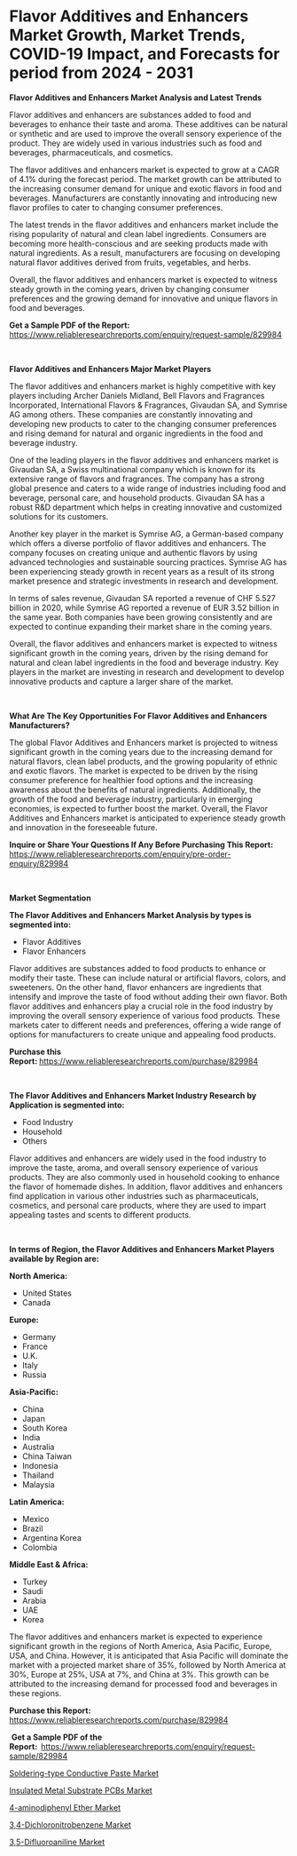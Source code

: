 <p><h1>Flavor Additives and Enhancers Market Growth, Market Trends, COVID-19 Impact, and Forecasts for period from 2024 - 2031</h1></p><p><strong>Flavor Additives and Enhancers Market Analysis and Latest Trends</strong></p>
<p><p>Flavor additives and enhancers are substances added to food and beverages to enhance their taste and aroma. These additives can be natural or synthetic and are used to improve the overall sensory experience of the product. They are widely used in various industries such as food and beverages, pharmaceuticals, and cosmetics.</p><p>The flavor additives and enhancers market is expected to grow at a CAGR of 4.1% during the forecast period. The market growth can be attributed to the increasing consumer demand for unique and exotic flavors in food and beverages. Manufacturers are constantly innovating and introducing new flavor profiles to cater to changing consumer preferences.</p><p>The latest trends in the flavor additives and enhancers market include the rising popularity of natural and clean label ingredients. Consumers are becoming more health-conscious and are seeking products made with natural ingredients. As a result, manufacturers are focusing on developing natural flavor additives derived from fruits, vegetables, and herbs.</p><p>Overall, the flavor additives and enhancers market is expected to witness steady growth in the coming years, driven by changing consumer preferences and the growing demand for innovative and unique flavors in food and beverages.</p></p>
<p><strong>Get a Sample PDF of the Report:&nbsp;</strong> <a href="https://www.reliableresearchreports.com/enquiry/request-sample/829984">https://www.reliableresearchreports.com/enquiry/request-sample/829984</a></p>
<p>&nbsp;</p>
<p><strong>Flavor Additives and Enhancers Major Market Players</strong></p>
<p><p>The flavor additives and enhancers market is highly competitive with key players including Archer Daniels Midland, Bell Flavors and Fragrances Incorporated, International Flavors & Fragrances, Givaudan SA, and Symrise AG among others. These companies are constantly innovating and developing new products to cater to the changing consumer preferences and rising demand for natural and organic ingredients in the food and beverage industry.</p><p>One of the leading players in the flavor additives and enhancers market is Givaudan SA, a Swiss multinational company which is known for its extensive range of flavors and fragrances. The company has a strong global presence and caters to a wide range of industries including food and beverage, personal care, and household products. Givaudan SA has a robust R&D department which helps in creating innovative and customized solutions for its customers.</p><p>Another key player in the market is Symrise AG, a German-based company which offers a diverse portfolio of flavor additives and enhancers. The company focuses on creating unique and authentic flavors by using advanced technologies and sustainable sourcing practices. Symrise AG has been experiencing steady growth in recent years as a result of its strong market presence and strategic investments in research and development.</p><p>In terms of sales revenue, Givaudan SA reported a revenue of CHF 5.527 billion in 2020, while Symrise AG reported a revenue of EUR 3.52 billion in the same year. Both companies have been growing consistently and are expected to continue expanding their market share in the coming years.</p><p>Overall, the flavor additives and enhancers market is expected to witness significant growth in the coming years, driven by the rising demand for natural and clean label ingredients in the food and beverage industry. Key players in the market are investing in research and development to develop innovative products and capture a larger share of the market.</p></p>
<p>&nbsp;</p>
<p><strong>What Are The Key Opportunities For Flavor Additives and Enhancers Manufacturers?</strong></p>
<p><p>The global Flavor Additives and Enhancers market is projected to witness significant growth in the coming years due to the increasing demand for natural flavors, clean label products, and the growing popularity of ethnic and exotic flavors. The market is expected to be driven by the rising consumer preference for healthier food options and the increasing awareness about the benefits of natural ingredients. Additionally, the growth of the food and beverage industry, particularly in emerging economies, is expected to further boost the market. Overall, the Flavor Additives and Enhancers market is anticipated to experience steady growth and innovation in the foreseeable future.</p></p>
<p><strong>Inquire or Share Your Questions If Any Before Purchasing This Report:</strong> <a href="https://www.reliableresearchreports.com/enquiry/pre-order-enquiry/829984">https://www.reliableresearchreports.com/enquiry/pre-order-enquiry/829984</a></p>
<p>&nbsp;</p>
<p><strong>Market Segmentation</strong></p>
<p><strong>The Flavor Additives and Enhancers Market Analysis by types is segmented into:</strong></p>
<p><ul><li>Flavor Additives</li><li>Flavor Enhancers</li></ul></p>
<p><p>Flavor additives are substances added to food products to enhance or modify their taste. These can include natural or artificial flavors, colors, and sweeteners. On the other hand, flavor enhancers are ingredients that intensify and improve the taste of food without adding their own flavor. Both flavor additives and enhancers play a crucial role in the food industry by improving the overall sensory experience of various food products. These markets cater to different needs and preferences, offering a wide range of options for manufacturers to create unique and appealing food products.</p></p>
<p><strong>Purchase this Report:&nbsp;</strong><a href="https://www.reliableresearchreports.com/purchase/829984">https://www.reliableresearchreports.com/purchase/829984</a></p>
<p>&nbsp;</p>
<p><strong>The Flavor Additives and Enhancers Market Industry Research by Application is segmented into:</strong></p>
<p><ul><li>Food Industry</li><li>Household</li><li>Others</li></ul></p>
<p><p>Flavor additives and enhancers are widely used in the food industry to improve the taste, aroma, and overall sensory experience of various products. They are also commonly used in household cooking to enhance the flavor of homemade dishes. In addition, flavor additives and enhancers find application in various other industries such as pharmaceuticals, cosmetics, and personal care products, where they are used to impart appealing tastes and scents to different products.</p></p>
<p>&nbsp;</p>
<p><strong>In terms of Region, the Flavor Additives and Enhancers Market Players available by Region are:</strong></p>
<p>
    <p> <strong> North America: </strong>
        <ul>
            <li>United States</li>
            <li>Canada</li>
        </ul>
        </p> 
    <p> <strong> Europe: </strong>
        <ul>
            <li>Germany</li>
            <li>France</li>
            <li>U.K.</li>
            <li>Italy</li>
            <li>Russia</li>
        </ul>
        </p> 
    <p> <strong> Asia-Pacific: </strong>
        <ul>
            <li>China</li>
            <li>Japan</li>
            <li>South Korea</li>
            <li>India</li>
            <li>Australia</li>
            <li>China Taiwan</li>
            <li>Indonesia</li>
            <li>Thailand</li>
            <li>Malaysia</li>
        </ul>
        </p> 
    <p> <strong> Latin America: </strong>
        <ul>
            <li>Mexico</li>
            <li>Brazil</li>
            <li>Argentina Korea</li>
            <li>Colombia</li>
        </ul>
        </p> 
    <p> <strong> Middle East & Africa: </strong>
        <ul>
            <li>Turkey</li>
            <li>Saudi</li>
            <li>Arabia</li>
            <li>UAE</li>
            <li>Korea</li>
        </ul>
    </p>
    </p>
<p><p>The flavor additives and enhancers market is expected to experience significant growth in the regions of North America, Asia Pacific, Europe, USA, and China. However, it is anticipated that Asia Pacific will dominate the market with a projected market share of 35%, followed by North America at 30%, Europe at 25%, USA at 7%, and China at 3%. This growth can be attributed to the increasing demand for processed food and beverages in these regions.</p></p>
<p><strong>Purchase this Report: </strong><a href="https://www.reliableresearchreports.com/purchase/829984">https://www.reliableresearchreports.com/purchase/829984</a></p>
<p>&nbsp;<strong>Get a Sample PDF of the Report:&nbsp;&nbsp;</strong><a href="https://www.reliableresearchreports.com/enquiry/request-sample/829984">https://www.reliableresearchreports.com/enquiry/request-sample/829984</a></p>
<p><strong></strong></p>
<p><p><a href="https://issuu.com/reportprime-2/docs/soldering-type-conductive-paste-market-size-2030.p">Soldering-type Conductive Paste Market</a></p><p><a href="https://issuu.com/reportprime-2/docs/insulated-metal-substrate-pcbs-market-size-2030.pp">Insulated Metal Substrate PCBs Market</a></p><p><a href="https://github.com/cecuraprangm/Market-Research-Report-List-1/blob/main/4-aminodiphenyl-ether-market.md">4-aminodiphenyl Ether Market</a></p><p><a href="https://github.com/antony131rp/Market-Research-Report-List-2/blob/main/34-dichloronitrobenzene-market.md">3,4-Dichloronitrobenzene Market</a></p><p><a href="https://github.com/ChiragRP21/Market-Research-Report-List-3/blob/main/35-difluoroaniline-market.md">3,5-Difluoroaniline Market</a></p></p>